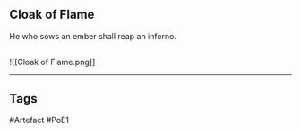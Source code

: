 ## Cloak of Flame
He who sows an ember shall reap an inferno.
##
![[Cloak of Flame.png]]

---
## Tags
#Artefact
#PoE1